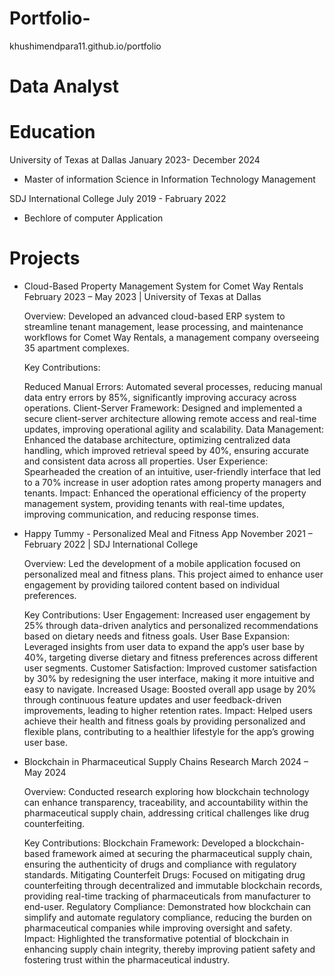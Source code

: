 # Portfolio-
khushimendpara11.github.io/portfolio
# Data Analyst

# Education 
University of Texas at Dallas January 2023- December 2024
- Master of information Science in Information Technology Management 

SDJ International College     July 2019 - Fabruary 2022
- Bechlore of computer Application 

# Projects
- Cloud-Based Property Management System for Comet Way Rentals
  February 2023 – May 2023 | University of Texas at Dallas

  Overview: Developed an advanced cloud-based ERP system to streamline tenant management, lease processing, and maintenance workflows for Comet Way Rentals, a management company     overseeing 35 apartment complexes.

  Key Contributions:

  Reduced Manual Errors: Automated several processes, reducing manual data entry errors by 85%, significantly improving accuracy across operations.
  Client-Server Framework: Designed and implemented a secure client-server architecture allowing remote access and real-time updates, improving operational agility and scalability.
  Data Management: Enhanced the database architecture, optimizing centralized data handling, which improved retrieval speed by 40%, ensuring accurate and consistent data across      all properties.
  User Experience: Spearheaded the creation of an intuitive, user-friendly interface that led to a 70% increase in user adoption rates among property managers and tenants.
  Impact: Enhanced the operational efficiency of the property management system, providing tenants with real-time updates, improving communication, and reducing response times.

- Happy Tummy - Personalized Meal and Fitness App
  November 2021 – February 2022 | SDJ International College

  Overview: Led the development of a mobile application focused on personalized meal and fitness plans. This project aimed to enhance user engagement by providing tailored content   based on individual preferences.

  Key Contributions:
  User Engagement: Increased user engagement by 25% through data-driven analytics and personalized recommendations based on dietary needs and fitness goals.
  User Base Expansion: Leveraged insights from user data to expand the app’s user base by 40%, targeting diverse dietary and fitness preferences across different user segments.
  Customer Satisfaction: Improved customer satisfaction by 30% by redesigning the user interface, making it more intuitive and easy to navigate.
  Increased Usage: Boosted overall app usage by 20% through continuous feature updates and user feedback-driven improvements, leading to higher retention rates.
  Impact: Helped users achieve their health and fitness goals by providing personalized and flexible plans, contributing to a healthier lifestyle for the app’s growing user base.

- Blockchain in Pharmaceutical Supply Chains Research
  March 2024 – May 2024

  Overview: Conducted research exploring how blockchain technology can enhance transparency, traceability, and accountability within the pharmaceutical supply chain, addressing     critical challenges like drug counterfeiting.

  Key Contributions:
  Blockchain Framework: Developed a blockchain-based framework aimed at securing the pharmaceutical supply chain, ensuring the authenticity of drugs and compliance with regulatory   standards.
  Mitigating Counterfeit Drugs: Focused on mitigating drug counterfeiting through decentralized and immutable blockchain records, providing real-time tracking of pharmaceuticals     from manufacturer to end-user.
  Regulatory Compliance: Demonstrated how blockchain can simplify and automate regulatory compliance, reducing the burden on pharmaceutical companies while improving oversight and   safety.
  Impact: Highlighted the transformative potential of blockchain in enhancing supply chain integrity, thereby improving patient safety and fostering trust within the              pharmaceutical industry.


